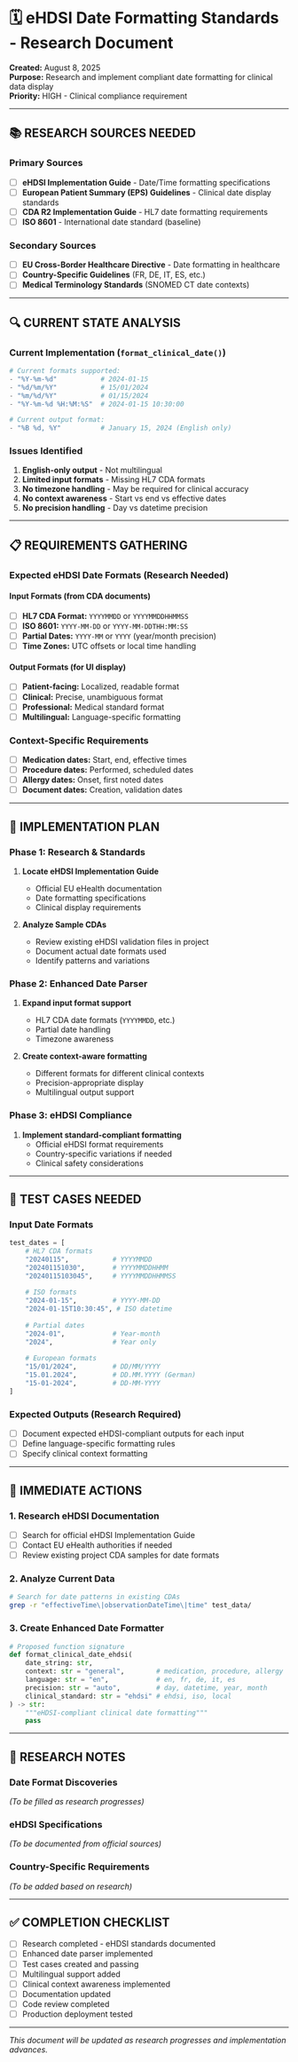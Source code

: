 # 🗓️ eHDSI Date Formatting Standards - Research Document

**Created:** August 8, 2025  
**Purpose:** Research and implement compliant date formatting for clinical data display  
**Priority:** HIGH - Clinical compliance requirement

---

## 📚 **RESEARCH SOURCES NEEDED**

### Primary Sources

- [ ] **eHDSI Implementation Guide** - Date/Time formatting specifications
- [ ] **European Patient Summary (EPS) Guidelines** - Clinical date display standards
- [ ] **CDA R2 Implementation Guide** - HL7 date formatting requirements
- [ ] **ISO 8601** - International date standard (baseline)

### Secondary Sources  

- [ ] **EU Cross-Border Healthcare Directive** - Date formatting in healthcare
- [ ] **Country-Specific Guidelines** (FR, DE, IT, ES, etc.)
- [ ] **Medical Terminology Standards** (SNOMED CT date contexts)

---

## 🔍 **CURRENT STATE ANALYSIS**

### Current Implementation (`format_clinical_date()`)

```python
# Current formats supported:
- "%Y-%m-%d"           # 2024-01-15
- "%d/%m/%Y"           # 15/01/2024  
- "%m/%d/%Y"           # 01/15/2024
- "%Y-%m-%d %H:%M:%S"  # 2024-01-15 10:30:00

# Current output format:
- "%B %d, %Y"          # January 15, 2024 (English only)
```

### Issues Identified

1. **English-only output** - Not multilingual
2. **Limited input formats** - Missing HL7 CDA formats
3. **No timezone handling** - May be required for clinical accuracy
4. **No context awareness** - Start vs end vs effective dates
5. **No precision handling** - Day vs datetime precision

---

## 📋 **REQUIREMENTS GATHERING**

### Expected eHDSI Date Formats (Research Needed)

#### Input Formats (from CDA documents)

- [ ] **HL7 CDA Format:** `YYYYMMDD` or `YYYYMMDDHHMMSS`
- [ ] **ISO 8601:** `YYYY-MM-DD` or `YYYY-MM-DDTHH:MM:SS`
- [ ] **Partial Dates:** `YYYY-MM` or `YYYY` (year/month precision)
- [ ] **Time Zones:** UTC offsets or local time handling

#### Output Formats (for UI display)

- [ ] **Patient-facing:** Localized, readable format
- [ ] **Clinical:** Precise, unambiguous format  
- [ ] **Professional:** Medical standard format
- [ ] **Multilingual:** Language-specific formatting

### Context-Specific Requirements

- [ ] **Medication dates:** Start, end, effective times
- [ ] **Procedure dates:** Performed, scheduled dates
- [ ] **Allergy dates:** Onset, first noted dates
- [ ] **Document dates:** Creation, validation dates

---

## 🎯 **IMPLEMENTATION PLAN**

### Phase 1: Research & Standards

1. **Locate eHDSI Implementation Guide**
   - Official EU eHealth documentation
   - Date formatting specifications
   - Clinical display requirements

2. **Analyze Sample CDAs**
   - Review existing eHDSI validation files in project
   - Document actual date formats used
   - Identify patterns and variations

### Phase 2: Enhanced Date Parser

1. **Expand input format support**
   - HL7 CDA date formats (`YYYYMMDD`, etc.)
   - Partial date handling
   - Timezone awareness

2. **Create context-aware formatting**
   - Different formats for different clinical contexts
   - Precision-appropriate display
   - Multilingual output support

### Phase 3: eHDSI Compliance

1. **Implement standard-compliant formatting**
   - Official eHDSI format requirements
   - Country-specific variations if needed
   - Clinical safety considerations

---

## 🧪 **TEST CASES NEEDED**

### Input Date Formats

```python
test_dates = [
    # HL7 CDA formats
    "20240115",           # YYYYMMDD
    "202401151030",       # YYYYMMDDHHMM  
    "20240115103045",     # YYYYMMDDHHMMSS
    
    # ISO formats
    "2024-01-15",         # YYYY-MM-DD
    "2024-01-15T10:30:45", # ISO datetime
    
    # Partial dates
    "2024-01",            # Year-month
    "2024",               # Year only
    
    # European formats
    "15/01/2024",         # DD/MM/YYYY
    "15.01.2024",         # DD.MM.YYYY (German)
    "15-01-2024",         # DD-MM-YYYY
]
```

### Expected Outputs (Research Required)

- [ ] Document expected eHDSI-compliant outputs for each input
- [ ] Define language-specific formatting rules
- [ ] Specify clinical context formatting

---

## 🚀 **IMMEDIATE ACTIONS**

### 1. Research eHDSI Documentation

- [ ] Search for official eHDSI Implementation Guide
- [ ] Contact EU eHealth authorities if needed
- [ ] Review existing project CDA samples for date formats

### 2. Analyze Current Data

```bash
# Search for date patterns in existing CDAs
grep -r "effectiveTime\|observationDateTime\|time" test_data/
```

### 3. Create Enhanced Date Formatter

```python
# Proposed function signature
def format_clinical_date_ehdsi(
    date_string: str,
    context: str = "general",        # medication, procedure, allergy
    language: str = "en",            # en, fr, de, it, es
    precision: str = "auto",         # day, datetime, year, month
    clinical_standard: str = "ehdsi" # ehdsi, iso, local
) -> str:
    """eHDSI-compliant clinical date formatting"""
    pass
```

---

## 📝 **RESEARCH NOTES**

### Date Format Discoveries

*(To be filled as research progresses)*

### eHDSI Specifications

*(To be documented from official sources)*

### Country-Specific Requirements  

*(To be added based on research)*

---

## ✅ **COMPLETION CHECKLIST**

- [ ] Research completed - eHDSI standards documented
- [ ] Enhanced date parser implemented
- [ ] Test cases created and passing
- [ ] Multilingual support added
- [ ] Clinical context awareness implemented
- [ ] Documentation updated
- [ ] Code review completed
- [ ] Production deployment tested

---

*This document will be updated as research progresses and implementation advances.*
